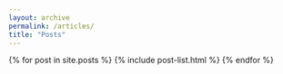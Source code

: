 ```yaml
---
layout: archive
permalink: /articles/
title: "Posts"
---
```


<div class="tiles">
{% for post in site.posts %}
	{% include post-list.html %}
{% endfor %}
</div><!-- /.tiles -->